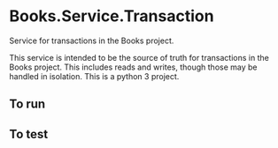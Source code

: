 # Books.Service.Transaction
Service for transactions in the Books project.

This service is intended to be the source of truth for transactions in the Books project. This includes reads and writes, though those may be handled in isolation. This is a python 3 project.

## To run

## To test


